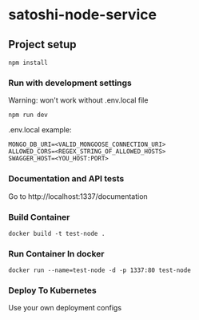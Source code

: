 # satoshi-node-service

## Project setup
```
npm install
```

### Run with development settings
Warning: won't work without .env.local file
```
npm run dev
```

.env.local example:
```dotenv
MONGO_DB_URI=<VALID_MONGOOSE_CONNECTION_URI>
ALLOWED_CORS=<REGEX_STRING_OF_ALLOWED_HOSTS>
SWAGGER_HOST=<YOU_HOST:PORT>
```

### Documentation and API tests
Go to http://localhost:1337/documentation

### Build Container
```
docker build -t test-node .
```
### Run Container In docker
```
docker run --name=test-node -d -p 1337:80 test-node
```

### Deploy To Kubernetes
Use your own deployment configs





